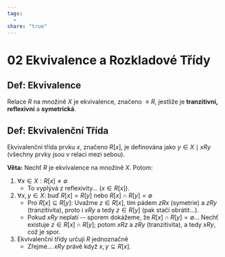 ```yaml
---
tags:
  - 
share: "true"
---
```


# 02 Ekvivalence a Rozkladové Třídy

## **Def:** Ekvivalence

Relace $R$ na množině $X$ je ekvivalence, značeno $\equiv R$, jestliže je **tranzitivní, reflexivní** a **symetrická**.

## **Def:** Ekvivalenční Třída

Ekvivalenční třída prvku $x$, značeno $R[x]$, je definována jako ${y \in X \mid xRy}$ (všechny prvky jsou v relaci mezi sebou).

**Věta:** Nechť $R$ je ekvivalence na množině $X$. Potom:

1. $\forall x \in X: R[x] \neq \emptyset$
    - To vyplývá z reflexivity... ($x \in R[x]$).
2. $\forall x, y \in X:$ buď $R[x] = R[y]$ nebo $R[x] \cap R[y] = \emptyset$
    - Pro $R[x] \subseteq R[y]$: Uvažme $z \in R[x]$, tím pádem $zRx$ (symetrie) a $zRy$ (tranzitivita), proto i $xRy$ a tedy $z \in R[y]$ (pak stačí obrátit...).
    - Pokud $xRy$ neplatí -- sporem dokážeme, že $R[x] \cap R[y] = \emptyset$... Nechť existuje $z \in R[x] \cap R[y]$; potom $xRz$ a $zRy$ (tranzitivita), a tedy $xRy$, což je spor.
3. Ekvivalenční třídy určují $R$ jednoznačně
    - Zřejmé... $xRy$ právě když ${x, y}\subseteq R[x]$.